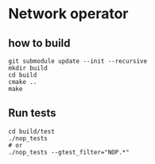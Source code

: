 # Network operator

## how to build
```
git submodule update --init --recursive 
mkdir build
cd build
cmake ..
make
```

## Run tests
```
cd build/test
./nop_tests 
# or
./nop_tests --gtest_filter="NOP.*"
```





